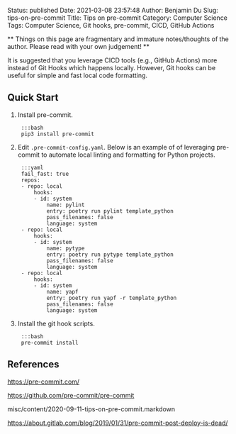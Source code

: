 Status: published
Date: 2021-03-08 23:57:48
Author: Benjamin Du
Slug: tips-on-pre-commit
Title: Tips on pre-commit
Category: Computer Science
Tags: Computer Science, Git hooks, pre-commit, CICD, GitHub Actions

**
Things on this page are fragmentary and immature notes/thoughts of the author.
Please read with your own judgement!
**


It is suggested that you leverage CICD tools (e.g., GitHub Actions) more
instead of Git Hooks which happens locally.
However, 
Git hooks can be useful for simple and fast local code formatting.

## Quick Start

1. Install pre-commit.

        :::bash
        pip3 install pre-commit

2. Edit `.pre-commit-config.yaml`.
    Below is an example of of leveraging pre-commit 
    to automate local linting and formatting for Python projects.

        :::yaml
        fail_fast: true
        repos:
        - repo: local
            hooks:
            - id: system
                name: pylint
                entry: poetry run pylint template_python
                pass_filenames: false
                language: system
        - repo: local
            hooks:
            - id: system
                name: pytype
                entry: poetry run pytype template_python
                pass_filenames: false
                language: system
        - repo: local
            hooks:
            - id: system
                name: yapf
                entry: poetry run yapf -r template_python
                pass_filenames: false
                language: system

3. Install the git hook scripts.

        :::bash
        pre-commit install

## References

https://pre-commit.com/

https://github.com/pre-commit/pre-commit

misc/content/2020-09-11-tips-on-pre-commit.markdown

https://about.gitlab.com/blog/2019/01/31/pre-commit-post-deploy-is-dead/
